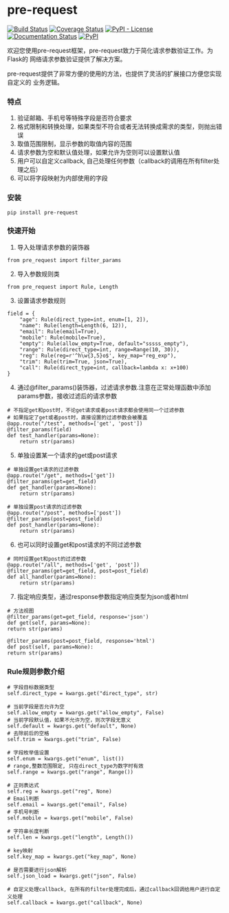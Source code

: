 # pre-request
[![Build Status](https://www.travis-ci.org/Eastwu5788/pre-request.svg?branch=master)](https://www.travis-ci.org/Eastwu5788/pre-request) 
[![Coverage Status](https://coveralls.io/repos/github/Eastwu5788/pre-request/badge.svg?branch=master)](https://coveralls.io/github/Eastwu5788/pre-request?branch=master) 
[![PyPI - License](https://img.shields.io/pypi/l/pre-request?color=brightgreen)](https://github.com/Eastwu5788/pre-request/blob/develop/LICENSE) 
[![Documentation Status](https://readthedocs.org/projects/pre-request/badge/?version=latest)](https://pre-request.readthedocs.io/en/latest/?badge=latest) 
[![PyPI](https://img.shields.io/pypi/v/pre-request)](https://pypi.org/project/pre-request/)


欢迎您使用pre-request框架，pre-request致力于简化请求参数验证工作。为Flask的
网络请求参数验证提供了解决方案。

pre-request提供了非常方便的使用的方法，也提供了灵活的扩展接口方便您实现自定义的
业务逻辑。


### 特点
1. 验证邮箱、手机号等特殊字段是否符合要求
2. 格式限制和转换处理，如果类型不符合或者无法转换成需求的类型，则抛出错误
3. 取值范围限制，显示参数的取值内容的范围
4. 请求参数为空和默认值处理，如果允许为空则可以设置默认值
5. 用户可以自定义callback, 自己处理任何参数（callback的调用在所有filter处理之后）
6. 可以将字段映射为内部使用的字段

### 安装
```
pip install pre-request
```

### 快速开始
1. 导入处理请求参数的装饰器
```
from pre_request import filter_params
```


2. 导入参数规则类
```
from pre_request import Rule, Length
```


3. 设置请求参数规则
```
field = {
    "age": Rule(direct_type=int, enum=[1, 2]),
    "name": Rule(length=Length(6, 12)),
    "email": Rule(email=True),
    "mobile": Rule(mobile=True),
    "empty": Rule(allow_empty=True, default="sssss_empty"),
    "range": Rule(direct_type=int, range=Range(10, 30)),
    "reg": Rule(reg=r'^h\w{3,5}o$', key_map="reg_exp"),
    "trim": Rule(trim=True, json=True),
    "call": Rule(direct_type=int, callback=lambda x: x+100)
}
```


4. 通过@filter_params()装饰器，过滤请求参数.注意在正常处理函数中添加params参数，接收过滤后的请求参数
```
# 不指定get和post时，不论get请求或者post请求都会使用同一个过滤参数
# 如果指定了get或者post时，直接设置的过滤参数会被覆盖
@app.route("/test", methods=['get', 'post'])
@filter_params(field)
def test_handler(params=None):
    return str(params)
```


5. 单独设置某一个请求的get或post请求
```
# 单独设置get请求的过滤参数
@app.route("/get", methods=['get'])
@filter_params(get=get_field)
def get_handler(params=None):
    return str(params)
    
# 单独设置post请求的过滤参数
@app.route("/post", methods=['post'])
@filter_params(post=post_field)
def post_handler(params=None):
    return str(params)
```


6. 也可以同时设置get和post请求的不同过滤参数
```
# 同时设置get和post的过滤参数
@app.route("/all", methods=['get', 'post'])
@filter_params(get=get_field, post=post_field)
def all_handler(params=None):
    return str(params)
```


7. 指定响应类型，通过response参数指定响应类型为json或者html
```
# 方法视图
@filter_params(get=get_field, response='json')
def get(self, params=None):
return str(params)

@filter_params(post=post_field, response='html')
def post(self, params=None):
return str(params)
```

### Rule规则参数介绍
```
# 字段目标数据类型
self.direct_type = kwargs.get("direct_type", str)

# 当前字段是否允许为空
self.allow_empty = kwargs.get("allow_empty", False)
# 当前字段默认值，如果不允许为空，则次字段无意义
self.default = kwargs.get("default", None)
# 去除前后的空格
self.trim = kwargs.get("trim", False)

# 字段枚举值设置
self.enum = kwargs.get("enum", list())
# range,整数范围限定, 只在direct_type为数字时有效
self.range = kwargs.get("range", Range())

# 正则表达式
self.reg = kwargs.get("reg", None)
# Email判断
self.email = kwargs.get("email", False)
# 手机号判断
self.mobile = kwargs.get("mobile", False)

# 字符串长度判断
self.len = kwargs.get("length", Length())

# key映射
self.key_map = kwargs.get("key_map", None)

# 是否需要进行json解析
self.json_load = kwargs.get("json", False)

# 自定义处理callback, 在所有的filter处理完成后，通过callback回调给用户进行自定义处理
self.callback = kwargs.get("callback", None)
```
